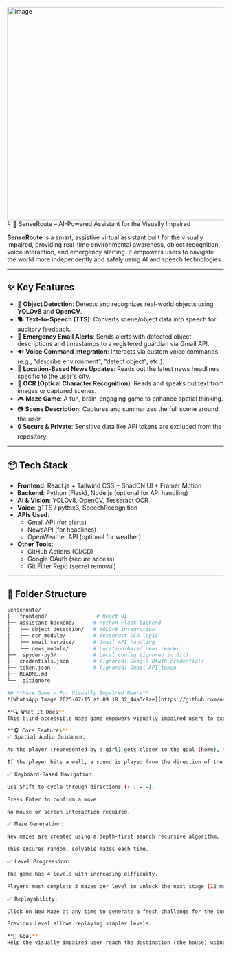 <img width="990" height="495" alt="image" src="https://github.com/user-attachments/assets/2450eeea-7c63-4678-8be7-164f9c2b8709" /># 🧠 SenseRoute – AI-Powered Assistant for the Visually Impaired

**SenseRoute** is a smart, assistive virtual assistant built for the visually impaired, providing real-time environmental awareness, object recognition, voice interaction, and emergency alerting. It empowers users to navigate the world more independently and safely using AI and speech technologies.

---

## ✨ Key Features

- 🎯 **Object Detection**: Detects and recognizes real-world objects using **YOLOv8** and **OpenCV**.
- 🗣️ **Text-to-Speech (TTS)**: Converts scene/object data into speech for auditory feedback.
- 📧 **Emergency Email Alerts**: Sends alerts with detected object descriptions and timestamps to a registered guardian via Gmail API.
- 🔊 **Voice Command Integration**: Interacts via custom voice commands (e.g., "describe environment", "detect object", etc.).
- 📰 **Location-Based News Updates**: Reads out the latest news headlines specific to the user's city.
- 📄 **OCR (Optical Character Recognition)**: Reads and speaks out text from images or captured scenes.
- 🎮 **Maze Game**: A fun, brain-engaging game to enhance spatial thinking.
- 📷 **Scene Description**: Captures and summarizes the full scene around the user.
- 🔒 **Secure & Private**: Sensitive data like API tokens are excluded from the repository.

---

## 📦 Tech Stack

- **Frontend**: React.js + Tailwind CSS + ShadCN UI + Framer Motion
- **Backend**: Python (Flask), Node.js (optional for API handling)
- **AI & Vision**: YOLOv8, OpenCV, Tesseract OCR
- **Voice**: gTTS / pyttsx3, SpeechRecognition
- **APIs Used**:
  - Gmail API (for alerts)
  - NewsAPI (for headlines)
  - OpenWeather API (optional for weather)
- **Other Tools**:
  - GitHub Actions (CI/CD)
  - Google OAuth (secure access)
  - Git Filter Repo (secret removal)

---

## 📂 Folder Structure

```bash
SenseRoute/
├── frontend/                # React UI
├── assistant-backend/      # Python Flask backend
│   ├── object_detection/   # YOLOv8 integration
│   ├── ocr_module/         # Tesseract OCR logic
│   ├── email_service/      # Gmail API handling
│   └── news_module/        # Location-based news reader
├── .spyder-py3/            # Local config (ignored in Git)
├── credentials.json        # (ignored) Google OAuth credentials
├── token.json              # (ignored) Gmail API token
├── README.md
└── .gitignore

## **Maze Game – For Visually Impaired Users**
![WhatsApp Image 2025-07-15 at 09 18 32_44a3c9ae](https://github.com/user-attachments/assets/0161feea-e978-4fed-bcc7-67e4deff41a3)

**🔍 What It Does**
This blind-accessible maze game empowers visually impaired users to explore and solve mazes using audio feedback and keyboard navigation.

**🎧 Core Features**
✅ Spatial Audio Guidance:

As the player (represented by a girl) gets closer to the goal (home), the volume of the goal sound increases.

If the player hits a wall, a sound is played from the direction of the wall, helping them understand spatial layout.

✅ Keyboard-Based Navigation:

Use Shift to cycle through directions (↑ ↓ ← →).

Press Enter to confirm a move.

No mouse or screen interaction required.

✅ Maze Generation:

New mazes are created using a depth-first search recursive algorithm.

This ensures random, solvable mazes each time.

✅ Level Progression:

The game has 4 levels with increasing difficulty.

Players must complete 3 mazes per level to unlock the next stage (12 mazes total).

✅ Replayability:

Click on New Maze at any time to generate a fresh challenge for the current level.

Previous Level allows replaying simpler levels.

**🎯 Goal**
Help the visually impaired user reach the destination (the house) using only audio cues and a simple keyboard interface. Each maze completed boosts confidence, spatial skills, and fun!


